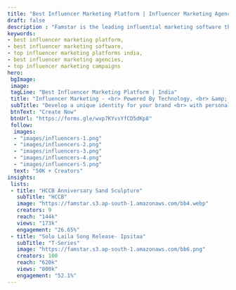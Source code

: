 ```yaml
---
title: "Best Influencer Marketing Platform | Influencer Marketing Agencies - Famstar"
draft: false
description : "Famstar is the leading influential marketing software that helps to identifies and works with influencers/bloggers as the best influencer marketing agencies to promote and distribute content on behalf of the brand."
keywords:
- best influencer marketing platform, 
- best influencer marketing software,
- top influencer marketing platforms india,
- best influencer marketing agencies,
- top influencer marketing campaigns
hero:
 bgImage: 
 image:
 tagLine: "Best Influencer Marketing Platform | India"
 title: "Influencer Marketing - <br> Powered By Technology, <br> &amp; DrivenBy Creativity"
 subTitle: "Develop a unique identity for your brand <br> with personalized influencer campaign"
 btnText: "Create Now"
 btnUrl: "https://forms.gle/wvp7KYvsYfCD5dKp8"
 follow: 
  images:
  - "images/influencers-1.png"
  - "images/influencers-2.png"
  - "images/influencers-3.png"
  - "images/influencers-4.png"
  - "images/influencers-5.png"
  text: "50K + Creators"
insights:
 lists:
 - title: "HCCB Anniversary Sand Sculpture"
   subTitle: "HCCB"
   image: "https://famstar.s3.ap-south-1.amazonaws.com/bb4.webp"
   creators: 9 
   reach: "144k"
   views: "173k"
   engagement: "26.65%"
 - title: "Solo Laila Song Release- Ipsitaa"
   subTitle: "T-Series"
   image: "https://famstar.s3.ap-south-1.amazonaws.com/bb6.png"
   creators: 100 
   reach: "620k"
   views: "800k"
   engagement: "52.1%"
---
```



